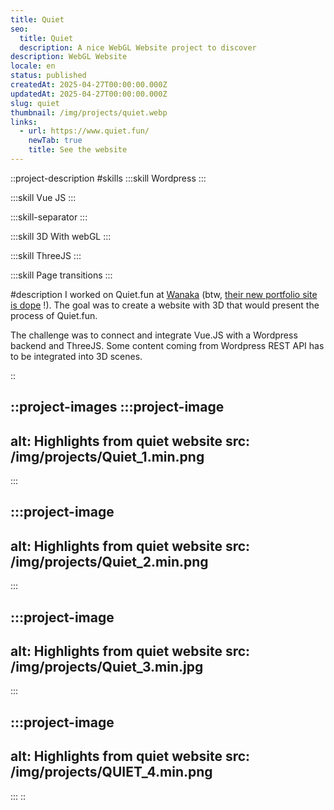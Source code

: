 ```yaml
---
title: Quiet
seo:
  title: Quiet
  description: A nice WebGL Website project to discover
description: WebGL Website
locale: en
status: published
createdAt: 2025-04-27T00:00:00.000Z
updatedAt: 2025-04-27T00:00:00.000Z
slug: quiet
thumbnail: /img/projects/quiet.webp
links:
  - url: https://www.quiet.fun/
    newTab: true
    title: See the website
---
```


::project-description
#skills
  :::skill
  Wordpress
  :::

  :::skill
  Vue JS
  :::

  :::skill-separator
  :::

  :::skill
  3D With webGL
  :::

  :::skill
  ThreeJS
  :::

  :::skill
  Page transitions
  :::

#description
I worked on Quiet.fun at [Wanaka](https://www.wanaka.studio) (btw, [their new portfolio site is dope](/projects/wanaka3) !). The goal was to create a website with 3D that would present the process of Quiet.fun.

The challenge was to connect and integrate Vue.JS with a Wordpress backend and ThreeJS. Some content coming from Wordpress REST API has to be integrated into 3D scenes.

::

::project-images
  :::project-image
  ---
  alt: Highlights from quiet website
  src: /img/projects/Quiet_1.min.png
  ---
  :::

  :::project-image
  ---
  alt: Highlights from quiet website
  src: /img/projects/Quiet_2.min.png
  ---
  :::

  :::project-image
  ---
  alt: Highlights from quiet website
  src: /img/projects/Quiet_3.min.jpg
  ---
  :::

  :::project-image
  ---
  alt: Highlights from quiet website
  src: /img/projects/QUIET_4.min.png
  ---
  :::
::

